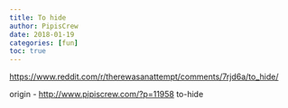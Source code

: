 ```yaml
---
title: To hide
author: PipisCrew
date: 2018-01-19
categories: [fun]
toc: true
---
```


https://www.reddit.com/r/therewasanattempt/comments/7rjd6a/to_hide/

origin - http://www.pipiscrew.com/?p=11958 to-hide